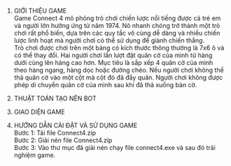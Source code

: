 1. GIỚI THIỆU GAME  
   Game Connect 4 mô phỏng trò chơi chiến lược nổi tiếng được cả trẻ em và người lớn hưởng ứng từ năm 1974. Nó nhanh chóng trở thành một trò chơi rất phổ biến, dựa trên các quy tắc vô cùng dễ dàng và nhiều chiến lược linh hoạt mà người chơi có thể sử dụng để giành chiến thắng.  
   Trò chơi được chơi trên một bảng có kích thước thông thường là 7x6 ô và có thể thay đổi. Hai người chơi lần lượt đặt quân cờ của mình từ hàng dưới cùng lên hàng cao hơn. Mục tiêu là sắp xếp 4 quân cờ của mình theo hàng ngang, hàng dọc hoặc đường chéo. Nếu người chơi không thể thả quân cờ vào một cột mà cột đó đã đầy quân. Người chơi không được phép di chuyển quân cờ của mình sau khi đã thả xuống bàn cờ.  
2. THUẬT TOÁN TẠO NÊN BOT
   
4. GIAO DIỆN GAME
   
5. HƯỚNG DẪN CÀI ĐẶT VÀ SỬ DỤNG GAME  
  Bước 1: Tải file Connect4.zip  
  Bước 2: Giải nén file Connect4.zip  
  Bước 3: Vào thư mục đã giải nén chạy file connect4.exe và sau đó trải nghiệm game.  
